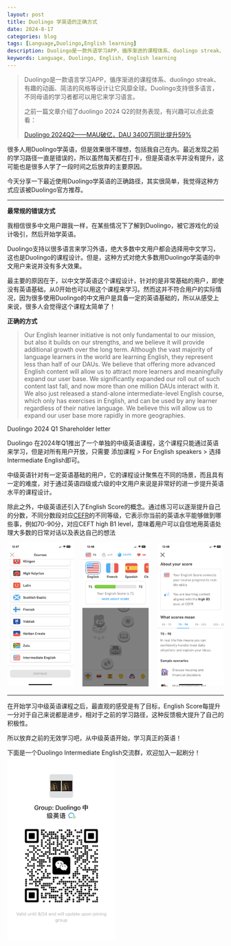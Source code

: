 ```yaml
---
layout: post
title: Duolingo 学英语的正确方式
date: 2024-8-17
categories: blog
tags: [Language,Duolingo,English learning]
description: Duolingo是一款外语学习APP，循序渐进的课程体系、duolingo streak、有趣的动画、简洁的风格等设计让它风靡全球。Duolingo支持很多语言，不同母语的学习者都可以用它来学习外语。今天分享一下最近使用Duolingo学英语的正确路径，其实很简单，我觉得这种方式应该被Duolingo官方推荐。
keywords: Language, Duolingo, English, English learning
---
```



> Duolingo是一款语言学习APP，循序渐进的课程体系、duolingo streak、有趣的动画、简洁的风格等设计让它风靡全球。Duolingo支持很多语言，不同母语的学习者都可以用它来学习语言。
> 
> 
> 之前一篇文章介绍了duolingo 2024 Q2的财务表现，有兴趣可以点此查看：
> 
> [Duolingo 2024Q2——MAU破亿，DAU 3400万同比提升59%](https://zluckyhou.github.io/blog/2024/08/11/duolingo_2024q2/) 
> 

很多人用Duolingo学英语，但是效果很不理想，包括我自己在内。最近发现之前的学习路径一直是错误的，所以虽然每天都在打卡，但是英语水平并没有提升，这可能也是很多人学了一段时间之后放弃的主要原因。

今天分享一下最近使用Duolingo学英语的正确路径，其实很简单，我觉得这种方式应该被Duolingo官方推荐。

<hr>

**最常规的错误方式**

我相信很多中文用户跟我一样，在某些情况下了解到Duolingo，被它游戏化的设计吸引，然后开始学英语。

Duolingo支持以很多语言来学习外语，绝大多数中文用户都会选择用中文学习，这也是Duolingo的课程设计。但是，这种方式对绝大多数用Duolingo学英语的中文用户来说并没有多大效果。

最主要的原因在于，以中文学英语这个课程设计，针对的是非常基础的用户，即使没有英语基础，从0开始也可以用这个课程来学习。然而这并不符合用户的实际情况，因为很多使用Duolingo的中文用户是具备一定的英语基础的，所以从感受上来说，很多人会觉得这个课程太简单了！

**正确的方式**

> Our English learner initiative is not only fundamental to our mission, but also it builds on our strengths, and we believe it will provide additional growth over the long term. Although the vast majority of language learners in the world are learning English, they represent less than half of our DAUs. We believe that offering more advanced English content will allow us to attract more learners and meaningfully expand our user base. We significantly expanded our roll out of such content last fall, and now more than one million DAUs interact with it. We also just released a stand-alone intermediate-level English course, which only has exercises in English, and can be used by any learner regardless of their native language. We believe this will allow us to expand our user base more rapidly in more geographies.

Duolingo 2024 Q1 Shareholder letter
> 

Duolingo 在2024年Q1推出了一个单独的中级英语课程，这个课程只能通过英语来学习，但是对所有用户开放，只需要 添加课程 > For English speakers > 选择Intermediate English即可。

中级英语针对有一定英语基础的用户，它的课程设计聚焦在不同的场景，而且具有一定的难度，对于通过英语四级或六级的中文用户来说是非常好的进一步提升英语水平的课程设计。

除此之外，中级英语还引入了English Score的概念。通过练习可以逐渐提升自己的分数，不同分数段对应[CEFR](https://www.coe.int/en/web/common-european-framework-reference-languages/level-descriptions)的不同等级，它表示你当前的英语水平能够做到哪些事，例如70-90分，对应CEFT high B1 level，意味着用户可以自信地用英语处理大多数的日常对话以及表达自己的想法


<div style="display: flex; justify-content: space-between; align-items: center; margin-bottom: 20px; gap: 20px;">
    <img src="/img/duolingo_english_course.jpg" alt="Duolingo intermediate english" style="width: calc(33.33% - 14px); height: auto;">
    <img src="/img/duolingo_english_score.jpg" alt="Duolingo English" style="width: calc(33.33% - 14px); height: auto;">
    <img src="/img/duolingo_about_score.jpg" alt="About Duolingo English score" style="width: calc(33.33% - 14px); height: auto;">
</div>

<hr>

在开始学习中级英语课程之后，最直观的感受是有了目标，English Score每提升一分对于自己来说都是进步，相对于之前的学习路径，这种反馈极大提升了自己的积极性。

所以放弃之前的无效学习吧，从中级英语开始，学习真正的英语！

下面是一个Duolingo Intermediate English交流群，欢迎加入一起刷分！
<img src="/img/duolingo_english_group.jpg" alt="Duolingo Intermediate English Group" style="width: 50%; height: auto; align-items: center;">


